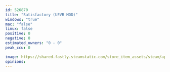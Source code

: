 ```yaml
---
id: 526870
title: "Satisfactory (UEVR MOD)"
windows: "true"
mac: "false"
linux: false
positive: 0
negative: 0
estimated_owners: "0 - 0"
peak_ccu: 0

image: https://shared.fastly.steamstatic.com/store_item_assets/steam/apps/526870/header.jpg?t=1749717464
opinions:
---
```

